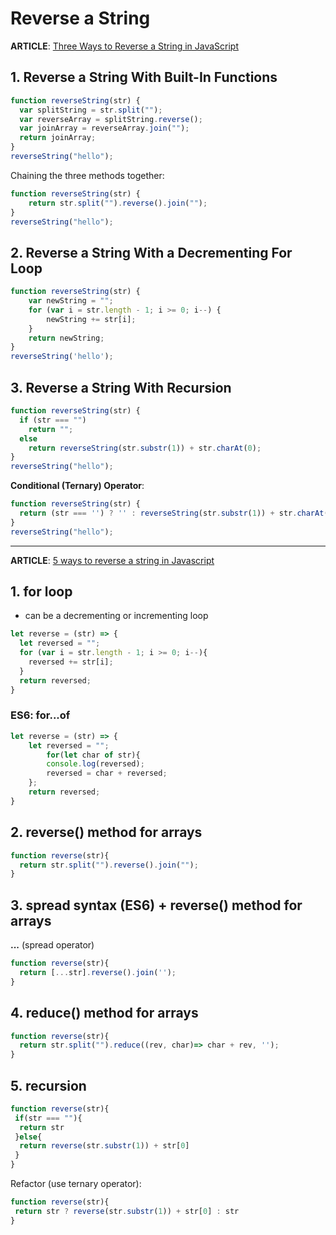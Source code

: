 # Reverse a String

**ARTICLE**: [Three Ways to Reverse a String in JavaScript](https://www.freecodecamp.org/news/how-to-reverse-a-string-in-javascript-in-3-different-ways-75e4763c68cb/)

## 1. Reverse a String With Built-In Functions

```javascript
function reverseString(str) {
  var splitString = str.split("");
  var reverseArray = splitString.reverse();
  var joinArray = reverseArray.join("");
  return joinArray;
}
reverseString("hello");
```

Chaining the three methods together:

```javascript
function reverseString(str) {
    return str.split("").reverse().join("");
}
reverseString("hello");
```

## 2. Reverse a String With a Decrementing For Loop

```javascript
function reverseString(str) {
    var newString = "";
    for (var i = str.length - 1; i >= 0; i--) {
        newString += str[i];
    }
    return newString;
}
reverseString('hello');
```

## 3. Reverse a String With Recursion

```javascript
function reverseString(str) {
  if (str === "")
    return "";
  else
    return reverseString(str.substr(1)) + str.charAt(0);
}
reverseString("hello");
```

**Conditional (Ternary) Operator**:

```javascript
function reverseString(str) {
  return (str === '') ? '' : reverseString(str.substr(1)) + str.charAt(0);
}
reverseString("hello");
```

---

**ARTICLE**: [5 ways to reverse a string in Javascript](https://medium.com/quick-code/5-ways-to-reverse-a-string-in-javascript-466f62845827)

## 1. for loop

- can be a decrementing or incrementing loop

```javascript
let reverse = (str) => {
  let reversed = "";
  for (var i = str.length - 1; i >= 0; i--){
    reversed += str[i];
  }
  return reversed;
}
```

### ES6: for...of

```javascript
let reverse = (str) => {
    let reversed = "";
        for(let char of str){
        console.log(reversed);
        reversed = char + reversed;
    };
    return reversed;
}
```

## 2. reverse() method for arrays

```javascript
function reverse(str){
  return str.split("").reverse().join("");
}
```

## 3. spread syntax (ES6) + reverse() method for arrays

**...** (spread operator)

```javascript
function reverse(str){
  return [...str].reverse().join('');
}
```

## 4. reduce() method for arrays

```javascript
function reverse(str){
  return str.split("").reduce((rev, char)=> char + rev, '');
}
```

## 5. recursion

```javascript
function reverse(str){
 if(str === ""){
  return str
 }else{
  return reverse(str.substr(1)) + str[0]
 }
}
```

Refactor (use ternary operator):

```javascript
function reverse(str){
 return str ? reverse(str.substr(1)) + str[0] : str
}
```
